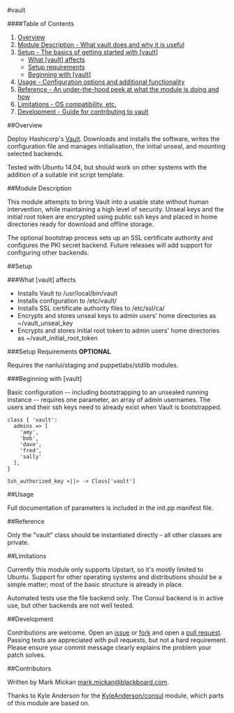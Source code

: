 #vault

####Table of Contents

1. [Overview](#overview)
2. [Module Description - What vault does and why it is useful](#module-description)
3. [Setup - The basics of getting started with [vault]](#setup)
    * [What [vault] affects](#what-[vault]-affects)
    * [Setup requirements](#setup-requirements)
    * [Beginning with [vault]](#beginning-with-[vault])
4. [Usage - Configuration options and additional functionality](#usage)
5. [Reference - An under-the-hood peek at what the module is doing and how](#reference)
5. [Limitations - OS compatibility, etc.](#limitations)
6. [Development - Guide for contributing to vault](#development)

##Overview

Deploy Hashicorp's [Vault](http://vaultproject.io).  Downloads and installs
the software, writes the configuration file and manages initialisation, the
initial unseal, and mounting selected backends.

Tested with Ubuntu 14.04, but should work on other systems with the addition
of a suitable init script template.

##Module Description

This module attempts to bring Vault into a usable state without human
intervention, while maintaining a high level of security.  Unseal keys and
the initial root token are encrypted using public ssh keys and placed in
home directories ready for download and offline storage.

The optional bootstrap process sets up an SSL certificate authority and
configures the PKI secret backend.  Future releases will add support for
configuring other backends.

##Setup

###What [vault] affects

* Installs Vault to /usr/local/bin/vault
* Installs configuration to /etc/vault/
* Installs SSL certificate authority files to /etc/ssl/ca/
* Encrypts and stores unseal keys to admin users' home directories as
    ~/vault_unseal_key
* Encrypts and stores initial root token to admin users' home
    directories as ~/vault_initial_root_token

###Setup Requirements **OPTIONAL**

Requires the nanlui/staging and puppetlabs/stdlib modules.

###Beginning with [vault]

Basic configuration -- including bootstrapping to an unsealed running
instance -- requires one parameter, an array of admin usernames.  The users
and their ssh keys need to already exist when Vault is bootstrapped.

```puppet
class { 'vault':
  admins => [
    'amy',
    'bob',
    'dave',
    'fred',
    'sally'
  ],
}

Ssh_authorized_key <||> -> Class['vault']
```

##Usage

Full documentation of parameters is included in the init.pp manifest file.

##Reference

Only the "vault" class should be instantiated directly - all other classes
are private.

##Limitations

Currently this module only supports Upstart, so it's mostly limited to
Ubuntu.  Support for other operating systems and distributions should be a
simple matter; most of the basic structure is already in place.

Automated tests use the file backend only.  The Consul backend is in active
use, but other backends are not well tested.

##Development

Contributions are welcome.  Open an
[issue](https://github.com/mmickan/puppet-vault/issues) or
[fork](https://github.com/mmickan/puppet-vault/fork) and open a
[pull request](https://github.com/mmickan/puppet-vault/pulls).  Passing
tests are appreciated with pull requests, but not a hard requirement.
Please ensure your commit message clearly explains the problem your patch
solves.

##Contributors

Written by Mark Mickan <mark.mickan@blackboard.com>.

Thanks to Kyle Anderson for the
[KyleAnderson/consul](https://github.com/solarkennedy/puppet-consul) module,
which parts of this module are based on.
